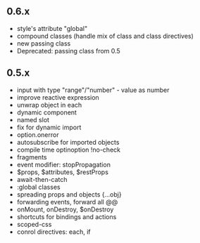 
## 0.6.x

* style's attribute "global"
* compound classes (handle mix of class and class directives)
* new passing class
* Deprecated: passing class from 0.5

## 0.5.x

* input with type "range"/"number" - value as number
* improve reactive expression
* unwrap object in each
* dynamic component
* named slot
* fix for dynamic import
* option.onerror
* autosubscribe for imported objects
* compile time optinoption !no-check
* fragments
* event modifier: stopPropagation
* $props, $attributes, $restProps
* await-then-catch
* :global classes
* spreading props and objects {...obj}
* forwarding events, forward all @@
* onMount, onDestroy, $onDestroy
* shortcuts for bindings and actions
* scoped-css
* conrol directives: each, if

